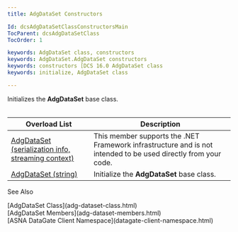 ```yaml
---
title: AdgDataSet Constructors

Id: dcsAdgDataSetClassConstructorsMain
TocParent: dcsAdgDataSetClass
TocOrder: 1

keywords: AdgDataSet class, constructors
keywords: AdgDataSet.AdgDataSet constructors
keywords: constructors [DCS 16.0 AdgDataSet class
keywords: initialize, AdgDataSet class

---
```


Initializes the **AdgDataSet** base class.<br />
<br />



| Overload List | Description |
| ---- | ---- |
| [AdgDataSet (serialization info, streaming context)](adg-dataset-class-adg-dataset-constructor2.html) | This member supports the .NET Framework infrastructure and is not intended to be used directly from your code. |
| [AdgDataSet (string)](adg-dataset-class-adg-dataset-constructor1.html) | Initialize the <span> **AdgDataSet** </span> base class. |



See Also

<dl />
      [AdgDataSet Class](adg-dataset-class.html) <br />[AdgDataSet Members](adg-dataset-members.html)<br />
      [ASNA DataGate Client Namespace](datagate-client-namespace.html)

